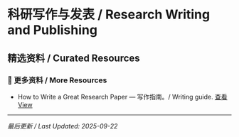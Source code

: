 # 科研写作与发表 / Research Writing and Publishing

## 精选资料 / Curated Resources

### 📄 更多资料 / More Resources

- How to Write a Great Research Paper — 写作指南。/ Writing guide. [查看 View](../_library/How%20to%20Write%20a%20Great%20Research%20Paper.pdf)

---

*最后更新 / Last Updated: 2025-09-22*
